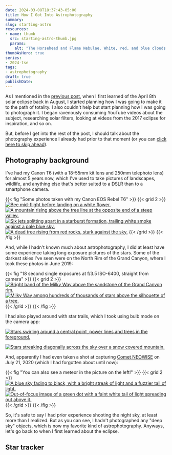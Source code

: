 ```yaml
---
date: 2024-03-08T18:37:43-05:00
title: How I Got Into Astrophotography
summary: 
slug: starting-astro
resources:
- name: thumb
  src: starting-astro-thumb.jpg
  params:
    alt: "The Horsehead and Flame Nebulae. White, red, and blue clouds of gas, which are partially occluded by darker structures and stand out against the blackness of space, speckled by bright and dim stars."
thumbAsHero: true
series:
- 2024-tse
tags:
- astrophotography
draft: true
publishDate:
---
```


As I mentioned in the [previous post](/posts/2024-03-04_2024-tse-plan), when I first learned of the April 8th solar eclipse back in August, I started planning how I was going to make it to the path of totality. I also couldn't help but start planning how I was going to photograph it. I began ravenously consuming YouTube videos about the subject, researching solar filters, looking at videos from the 2017 eclipse for inspiration, and so on.

But, before I get into the rest of the post, I should talk about the photography experience I already had prior to that moment (or you can [click here to skip ahead](#star-tracker)).

## Photography background

I've had my Canon T6 (with a 18-55mm kit lens and 250mm telephoto lens) for almost 5 years now, which I've used to take pictures of landscapes, wildlife, and anything else that's better suited to a DSLR than to a smartphone camera.

{{< fig "Some photos taken with my Canon EOS Rebel T6" >}}
  {{< grid 2 >}}
  [![Bee mid-flight before landing on a white flower.](dslr/bee.jpg)](dslr/bee_full.jpg)
  [![A mountain rising above the tree line at the opposite end of a steep valley.](dslr/mountain.jpg)](dslr/mountain_full.jpg)
  [![Six jets splitting apart in a starburst formation, trailing white smoke against a pale blue sky.](dslr/thunderbirds.jpg)](dslr/thunderbirds_full.jpg)
  [![A dead tree rising from red rocks, stark against the sky.](dslr/tree.jpg)](dslr/tree_full.jpg)
  {{< /grid >}}
{{< /fig >}}

And, while I hadn't known much about astrophotography, I did at least have some experience taking long exposure pictures of the stars. Some of the darkest skies I've seen were on the North Rim of the Grand Canyon, where I took these photos in June 2019:

{{< fig "18 second single exposures at f/3.5 ISO-6400, straight from camera" >}}
  {{< grid 2 >}}
  [![Bright band of the Milky Way above the sandstone of the Grand Canyon rim.](stars/grand-canyon-stars-1.jpg)](stars/grand-canyon-stars-1_full.jpg)
  [![Milky Way among hundreds of thousands of stars above the silhouette of a tree.](stars/grand-canyon-stars-2.jpg)](stars/grand-canyon-stars-2_full.jpg)
  {{< /grid >}}
{{< /fig >}}

I had also played around with star trails, which I took using bulb mode on the camera app:

[![Stars swirling around a central point, power lines and trees in the foreground.](stars/star-trails-1.jpg)](stars/star-trails-1_full.jpg)

[![Stars streaking diagonally across the sky over a snow covered mountain.](stars/star-trails-2.jpg)](stars/star-trails-2_full.jpg)

And, apparently I had even taken a shot at capturing [Comet NEOWISE](https://en.wikipedia.org/wiki/Comet_NEOWISE) on July 21, 2020 (which I had forgotten about until now):

{{< fig "You can also see a meteor in the picture on the left!" >}}
  {{< grid 2 >}}
  [![A blue sky fading to black, with a bright streak of light and a fuzzier tail of light.](stars/neowise-1.jpg)](stars/neowise-1_full.jpg)
  [![Out-of-focus image of a green dot with a faint white tail of light spreading out above it.](stars/neowise-2.jpg)](stars/neowise-2_full.jpg)
  {{< /grid >}}
{{< /fig >}}

So, it's safe to say I had prior experience shooting the night sky, at least more than I realized. But as you can see, I hadn't photographed any "deep sky" objects, which is now my favorite kind of astrophotography. Anyways, let's go back to when I first learned about the eclipse.

## Star tracker